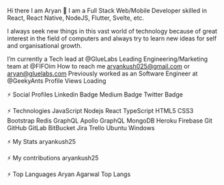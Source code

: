 Hi there I am Aryan 👋
I am a Full Stack Web/Mobile Developer skilled in React, React Native, NodeJS, Flutter, Svelte, etc.

I always seek new things in this vast world of technology because of great interest in the field of computers and always try to learn new ideas for self and organisational growth.

I’m currently a Tech lead at @GlueLabs
Leading Engineering/Marketing team at @FIFOim
How to reach me aryankush025@gmail.com or aryan@gluelabs.com
Previously worked as an Software Engineer at @GeekyAnts
Profile Views
Loading

⚡ Social Profiles
Linkedin Badge Medium Badge Twitter Badge

⚡ Technologies
JavaScript Nodejs React TypeScript HTML5 CSS3 Bootstrap Redis GraphQL Apollo GraphQL MongoDB Heroku Firebase Git GitHub GitLab BitBucket Jira Trello Ubuntu Windows

⚡ My Stats
aryankush25

⚡ My contributions
aryankush25

⚡ Top Languages
Aryan Agarwal Top Langs
